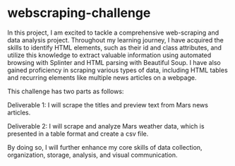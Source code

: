 # webscraping-challenge

In this project, I am excited to tackle a comprehensive web-scraping and data analysis project. Throughout my learning journey, I have acquired the skills to identify HTML elements, such as their id and class attributes, and utilize this knowledge to extract valuable information using automated browsing with Splinter and HTML parsing with Beautiful Soup. I have also gained proficiency in scraping various types of data, including HTML tables and recurring elements like multiple news articles on a webpage.

This challenge has two parts as follows:  

Deliverable 1: I will scrape the titles and preview text from Mars news articles.

Deliverable 2: I will scrape and analyze Mars weather data, which is presented in a table format and create a csv file.

By doing so, I will further enhance my core skills of data collection, organization, storage, analysis, and visual communication.
